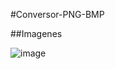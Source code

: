 #Conversor-PNG-BMP

##Imagenes

![image](https://github.com/user-attachments/assets/0fe730fe-81a1-48fb-b18d-fc89e6616040)
